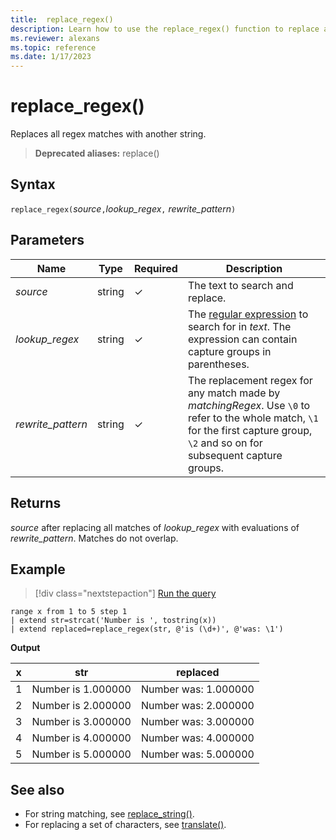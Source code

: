 ```yaml
---
title:  replace_regex()
description: Learn how to use the replace_regex() function to replace all regex matches with another string.
ms.reviewer: alexans
ms.topic: reference
ms.date: 1/17/2023
---
```

# replace_regex()

Replaces all regex matches with another string.

> **Deprecated aliases:** replace()

## Syntax

`replace_regex(`*source*`,`*lookup_regex*`,` *rewrite_pattern*`)`

## Parameters

| Name | Type | Required | Description |
|--|--|--|--|
| *source*| string | &check; | The text to search and replace.|
| *lookup_regex*| string | &check; | The [regular expression](https://github.com/google/re2/wiki/Syntax) to search for in *text*. The expression can contain capture groups in parentheses.|
| *rewrite_pattern*| string | &check; | The replacement regex for any match made by *matchingRegex*. Use `\0` to refer to the whole match, `\1` for the first capture group, `\2` and so on for subsequent capture groups.|

## Returns

*source* after replacing all matches of *lookup_regex* with evaluations of *rewrite_pattern*. Matches do not overlap.

## Example

> [!div class="nextstepaction"]
> <a href="https://dataexplorer.azure.com/clusters/help/databases/Samples?query=H4sIAAAAAAAAAytKzEtPVahQSCvKz1UwVCjJVzBVKC5JLVAw5KpRSK0oSc1LAfKLbIE4ObFEQ92vNDcptUghs1hBXQeoGiicmZeuUaGpiVBelFqQk5icmmILZcQXpaanVmgAleooOKgDdWrEpGhrqoM45YnFVgoxhuqaAA84qqaHAAAA" target="_blank">Run the query</a>

```kusto
range x from 1 to 5 step 1
| extend str=strcat('Number is ', tostring(x))
| extend replaced=replace_regex(str, @'is (\d+)', @'was: \1')
```

**Output**

| x | str | replaced|
|---|---|---|
| 1    | Number is 1.000000  | Number was: 1.000000|
| 2    | Number is 2.000000  | Number was: 2.000000|
| 3    | Number is 3.000000  | Number was: 3.000000|
| 4    | Number is 4.000000  | Number was: 4.000000|
| 5    | Number is 5.000000  | Number was: 5.000000|

## See also

* For string matching, see [replace_string()](replace-string-function.md).
* For replacing a set of characters, see [translate()](translatefunction.md).
